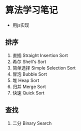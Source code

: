# 算法学习笔记
* 用js实现
## 排序
1. 直插 Straight Insertion Sort
2. 希尔 Shell's Sort
3. 简单选择 Simple Selection Sort
4. 冒泡 Bubble Sort
5. 堆 Heap Sort
6. 归并 Merge Sort
7. 快速 Quick Sort
## 查找
1. 二分 Binary Search